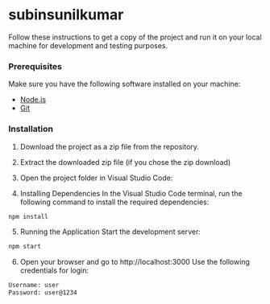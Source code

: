 # subinsunilkumar

Follow these instructions to get a copy of the project and run it on your local machine for development and testing purposes.

### Prerequisites

Make sure you have the following software installed on your machine:

- [Node.js](https://nodejs.org/)
- [Git](https://git-scm.com/)

### Installation

1. Download the project as a zip file from the repository.

2. Extract the downloaded zip file (if you chose the zip download)
3. Open the project folder in Visual Studio Code:

4. Installing Dependencies
In the Visual Studio Code terminal, run the following command to install the required dependencies:
 ```bash
npm install
```

5. Running the Application
Start the development server:
 ```bash
npm start
```

6. Open your browser and go to http://localhost:3000
Use the following credentials for login:
```bash
Username: user
Password: user@1234
```
 
